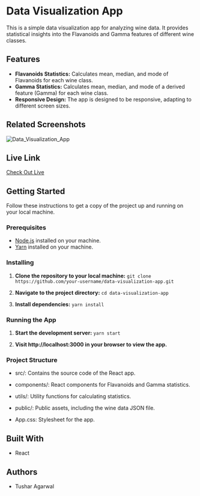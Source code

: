 # Data Visualization App

This is a simple data visualization app for analyzing wine data. It provides statistical insights into the Flavanoids and Gamma features of different wine classes.

## Features

- **Flavanoids Statistics:** Calculates mean, median, and mode of Flavanoids for each wine class.
- **Gamma Statistics:** Calculates mean, median, and mode of a derived feature (Gamma) for each wine class.
- **Responsive Design:** The app is designed to be responsive, adapting to different screen sizes.

## Related Screenshots
![Data_Visualization_App](https://github.com/TusharTechs/data-visualization-app/assets/56952465/61076822-b3c9-4838-93b6-3c51b14f0242)

## Live Link
[Check Out Live](https://wine-data-visualization-app.vercel.app/)

## Getting Started

Follow these instructions to get a copy of the project up and running on your local machine.

### Prerequisites

- [Node.js](https://nodejs.org/) installed on your machine.
- [Yarn](https://yarnpkg.com/) installed on your machine.

### Installing

1. **Clone the repository to your local machine:**
`git clone https://github.com/your-username/data-visualization-app.git`

2. **Navigate to the project directory:**
`cd data-visualization-app`

3. **Install dependencies:**
`yarn install`

### Running the App

1. **Start the development server:**
`yarn start`

2. **Visit http://localhost:3000 in your browser to view the app.**

### Project Structure

- src/: Contains the source code of the React app.

- components/: React components for Flavanoids and Gamma statistics.

- utils/: Utility functions for calculating statistics.

- public/: Public assets, including the wine data JSON file.

- App.css: Stylesheet for the app.

## Built With

- React

## Authors

- Tushar Agarwal
